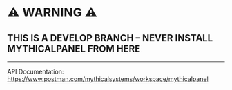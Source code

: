 # ⚠️ WARNING ⚠️

## **THIS IS A DEVELOP BRANCH – NEVER INSTALL MYTHICALPANEL FROM HERE**

---

API Documentation: https://www.postman.com/mythicalsystems/workspace/mythicalpanel